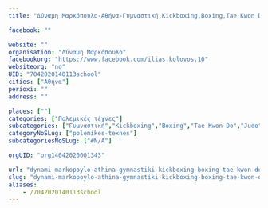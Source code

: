 ```yaml
---
title: "Δύναμη Μαρκόπουλο-Αθήνα-Γυμναστική,Kickboxing,Boxing,Tae Kwon Do,Judo"

facebook: ""

website: ""
organisation: "Δύναμη Μαρκόπουλο"
facebookorg: "https://www.facebook.com/ilias.kolovos.10"
websiteorg: "no"
UID: "7042020140113school"
cities: ["Αθήνα"]
perioxi: ""
address: ""

places: [""]
categories: ["Πολεμικές τέχνες"]
subcategories: ["Γυμναστική","Kickboxing","Boxing","Tae Kwon Do","Judo"]
categoryNoSLug: ["polemikes-texnes"]
subcategoriesNoSLug: ["#N/A"]

orgUID: "org14042020001343"

url: "dynami-markopoylo-athina-gymnastiki-kickboxing-boxing-tae-kwon-do-judo/athina"
slug: "dynami-markopoylo-athina-gymnastiki-kickboxing-boxing-tae-kwon-do-judo"
aliases:
    - /7042020140113school
---
```





